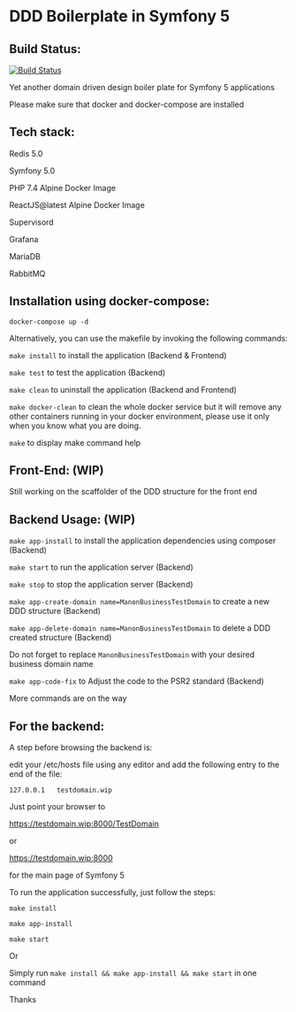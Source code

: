 # DDD Boilerplate in Symfony 5

Build Status:
--------------
[![Build Status](https://travis-ci.org/mostafaahamidmanon/symfony5dddboilerplate.svg?branch=master)](https://travis-ci.org/mostafaahamidmanon/symfony5dddboilerplate)



Yet another domain driven design boiler plate for Symfony 5 applications

Please make sure that docker and docker-compose are installed


Tech stack:
------------

Redis 5.0

Symfony 5.0

PHP 7.4 Alpine Docker Image

ReactJS@latest Alpine Docker Image

Supervisord

Grafana

MariaDB

RabbitMQ


Installation using docker-compose:
------------------------------------

``` docker-compose up -d ```

Alternatively, you can use the makefile by invoking the following commands:

``` make install ``` to install the application (Backend & Frontend)

``` make test ``` to test the application (Backend)

``` make clean ``` to uninstall the application (Backend and Frontend)

``` make docker-clean ``` to clean the whole docker service but it will remove any other containers running in your docker environment, please use it only when you know what you are doing.

``` make ``` to display make command help


Front-End: (WIP)
-----------------

Still working on the scaffolder of the DDD structure for the front end


Backend Usage: (WIP)
---------------------

``` make app-install ``` to install the application dependencies using composer (Backend)

``` make start ``` to run the application server (Backend)

``` make stop ``` to stop the application server (Backend)

``` make app-create-domain name=ManonBusinessTestDomain ``` to create a new DDD structure (Backend)

``` make app-delete-domain name=ManonBusinessTestDomain ``` to delete a DDD created structure (Backend)

Do not forget to replace ``` ManonBusinessTestDomain ``` with your desired business domain name

``` make app-code-fix ``` to Adjust the code to the PSR2 standard (Backend)

More commands are on the way


For the backend:
-----------------

A step before browsing the backend is:

edit your /etc/hosts file using any editor and add the following entry to the end of the file:

``` 127.0.0.1   testdomain.wip ```

Just point your browser to 

https://testdomain.wip:8000/TestDomain 

or 

https://testdomain.wip:8000 

for the main page of Symfony 5

To run the application successfully, just follow the steps:

``` make install ```

``` make app-install ```

``` make start ```

Or

Simply run ``` make install && make app-install && make start ``` in one command


Thanks